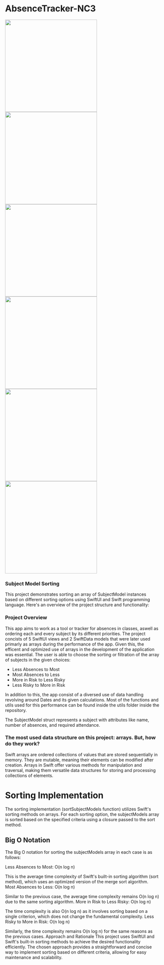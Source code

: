 # AbsenceTracker-NC3

<img src="https://github.com/paulinalh/AbsenceTracker-NC3/assets/65806675/cd183346-24e8-4985-8bb8-f2c906961bf3" width="300" />
<img src="https://github.com/paulinalh/AbsenceTracker-NC3/assets/65806675/0a0e2db0-097e-48e3-9f5c-32f3fbc9c3f0" width="300" />
<img src="https://github.com/paulinalh/AbsenceTracker-NC3/assets/65806675/3e33a49f-c897-4157-8782-d840d9c9c6f9" width="300" />
<img src="https://github.com/paulinalh/AbsenceTracker-NC3/assets/65806675/0c0239f3-d801-4316-9268-deb9ec440135" width="300" />
<img src="https://github.com/paulinalh/AbsenceTracker-NC3/assets/65806675/83545adc-5eae-4980-9d28-8267946aecbf" width="300" />
<img src="https://github.com/paulinalh/AbsenceTracker-NC3/assets/65806675/2f755147-330a-4ef5-ba9f-da5f1e132207" width="300" />



### Subject Model Sorting
This project demonstrates sorting an array of SubjectModel instances based on different sorting options using SwiftUI and Swift programming language. Here's an overview of the project structure and functionality:

### Project Overview
This app aims to work as a tool or tracker for absences in classes, aswell as ordering each and every subject by its different priorities. The project concists of 5 SwiftUI views and 2 SwiftData models that were later used primarly as arrays during the performance of the app. Given this, the efficent and optimized use of arrays in the development of the application was essential. The user is able to choose the sorting or filtration of the array of subjects in the given choices:

- Less Absences to Most
- Most Absences to Less
- More in Risk to Less Risky
- Less Risky to More in Risk

In addition to this, the app consist of a diversed use of data handling revolving around Dates and its given calculations. Most of the functions and utils used for this performance can be found inside the utils folder inside the repository.

The SubjectModel struct represents a subject with attributes like name, number of absences, and required attendance.

### The most used data structure on this project: arrays. But, how do they work?
Swift arrays are ordered collections of values that are stored sequentially in memory. They are mutable, meaning their elements can be modified after creation. Arrays in Swift offer various methods for manipulation and traversal, making them versatile data structures for storing and processing collections of elements.

# Sorting Implementation
The sorting implementation (sortSubjectModels function) utilizes Swift's sorting methods on arrays. For each sorting option, the subjectModels array is sorted based on the specified criteria using a closure passed to the sort method.

## Big O Notation
The Big O notation for sorting the subjectModels array in each case is as follows:

Less Absences to Most: O(n log n)

This is the average time complexity of Swift's built-in sorting algorithm (sort method), which uses an optimized version of the merge sort algorithm.
Most Absences to Less: O(n log n)

Similar to the previous case, the average time complexity remains O(n log n) due to the same sorting algorithm.
More in Risk to Less Risky: O(n log n)

The time complexity is also O(n log n) as it involves sorting based on a single criterion, which does not change the fundamental complexity.
Less Risky to More in Risk: O(n log n)

Similarly, the time complexity remains O(n log n) for the same reasons as the previous cases.
Approach and Rationale
This project uses SwiftUI and Swift's built-in sorting methods to achieve the desired functionality efficiently. The chosen approach provides a straightforward and concise way to implement sorting based on different criteria, allowing for easy maintenance and scalability.

